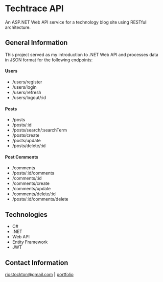 ﻿# Techtrace API

An ASP.NET Web API service for a technology blog site using RESTful architecture.

## General Information

This project served as my introduction to .NET Web API and processes data in JSON format for the following endpoints:

#### Users

* /users/register
* /users/login
* /users/refresh
* /users/logout/:id

#### Posts

* /posts
* /posts/:id
* /posts/search/:searchTerm
* /posts/create
* /posts/update
* /posts/delete/:id

#### Post Comments

* /comments
* /posts/:id/comments
* /comments/:id
* /comments/create
* /comments/update
* /comments/delete/:id
* /posts/:id/comments/delete

## Technologies

* C#
* .NET
* Web API
* Entity Framework
* JWT

## Contact Information

riostockton@gmail.com | [portfolio](https://terioch.github.io/portfolio-site/)